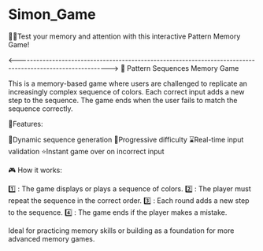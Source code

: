 # Simon_Game
🧠🌿Test your memory and attention with this interactive Pattern Memory Game!

<----------------------------------------------------------------------------------------------------------->
🧠 Pattern Sequences Memory Game

This is a memory-based game where users are challenged to replicate an increasingly complex sequence of colors. 
Each correct input adds a new step to the sequence. The game ends when the user fails to match the sequence correctly.

🌿Features:

🔖Dynamic sequence generation
🥶Progressive difficulty
⌛Real-time input validation
⭐Instant game over on incorrect input

🎮 How it works:

1️⃣ : The game displays or plays a sequence of colors.
2️⃣ : The player must repeat the sequence in the correct order.
3️⃣ : Each round adds a new step to the sequence.
4️⃣ : The game ends if the player makes a mistake.




Ideal for practicing memory skills or building as a foundation for more advanced memory games.


